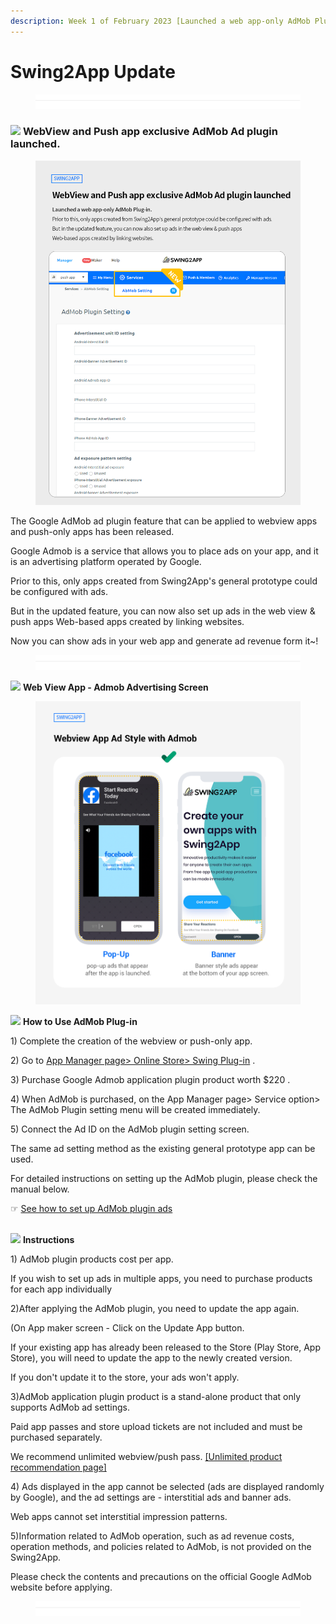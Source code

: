 ```yaml
---
description: Week 1 of February 2023 [Launched a web app-only AdMob Plug-in]
---
```


# Swing2App Update

<figure><img src=".gitbook/assets/구분선.PNG" alt=""><figcaption></figcaption></figure>

### ![](https://ncdn2.swing2app.co.kr/public/swing\_notice\_editor\_attach/10271686/20233303.png) **WebView and Push app exclusive AdMob Ad plugin launched.**

<figure><img src=".gitbook/assets/웹앱-플러그인출시EN.png" alt=""><figcaption></figcaption></figure>

The Google AdMob ad plugin feature that can be applied to webview apps and push-only apps has been released.

Google Admob is a service that allows you to place ads on your app, and it is an advertising platform operated by Google.

Prior to this, only apps created from Swing2App's general prototype could be configured with ads.

But in the updated feature, you can now also set up ads in the web view & push apps Web-based apps created by linking websites.

Now you can show ads in your web app and generate ad revenue form it\~!

<figure><img src=".gitbook/assets/구분선.PNG" alt=""><figcaption></figcaption></figure>

![](https://ncdn2.swing2app.co.kr/public/swing\_notice\_editor\_attach/10271690/20233403.png) **Web View App - Admob Advertising Screen**&#x20;

<figure><img src=".gitbook/assets/웹뷰-광고적용_EN.png" alt=""><figcaption></figcaption></figure>



![](https://ncdn2.swing2app.co.kr/public/swing\_notice\_editor\_attach/10271691/20233403.png) **How to Use AdMob Plug-in**

1\) Complete the creation of the webview or push-only app.

2\) Go to [App Manager page> Online Store> Swing Plug-in](https://www.swing2app.com/view/new\_product\_list\_by\_plugin) .

3\) Purchase Google Admob application plugin product worth $220 .

4\) When AdMob is purchased, on the App Manager page> Service option> The AdMob Plugin setting menu will be created immediately.  &#x20;

5\) Connect the Ad ID on the AdMob plugin setting screen.

The same ad setting method as the existing general prototype app can be used.

For detailed instructions on setting up the AdMob plugin, please check the manual below.&#x20;

☞ [See how to set up AdMob plugin ads](https://documentation.swing2app.com/store/admob/admob-pluginsettings)



\
![](https://ncdn2.swing2app.co.kr/public/swing\_notice\_editor\_attach/10271693/20233403.png) **Instructions**

1\) AdMob plugin products cost per app.

If you wish to set up ads in multiple apps, you need to purchase products for each app individually

2\)After applying the AdMob plugin, you need to update the app again.&#x20;

(On App maker screen - Click on the Update App button.

If your existing app has already been released to the Store (Play Store, App Store), you will need to update the app to the newly created version.

If you don't update it to the store, your ads won't apply.

3\)AdMob application plugin product is a stand-alone product that only supports AdMob ad settings.

Paid app passes and store upload tickets are not included and must be purchased separately.

We recommend unlimited webview/push pass.  [\[Unlimited product recommendation page\]](https://www.swing2app.com/view/payment\_list\_by\_recommend\_voucher)

4\) Ads displayed in the app cannot be selected (ads are displayed randomly by Google), and the ad settings are - interstitial ads and banner ads.

Web apps cannot set interstitial impression patterns.

5\)Information related to AdMob operation, such as ad revenue costs, operation methods, and policies related to AdMob, is not provided on the Swing2App.

Please check the contents and precautions on the official Google AdMob website before applying.

<figure><img src=".gitbook/assets/구분선.PNG" alt=""><figcaption></figcaption></figure>

